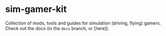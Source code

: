 # sim-gamer-kit

Collection of mods, tools and guides for simulation (driving, flying) gamers. Check out
the docs (in the `docs` branch, or [here]).
